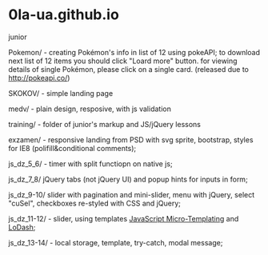 # 0la-ua.github.io
junior

Pokemon/ - creating Pokémon's info in list of 12 using pokeAPI; to download next list of 12 items you should click "Loard more" button.
for viewing details of single Pokémon, please click on a single card. (released due to http://pokeapi.co/)

SKOKOV/ - simple landing page

medv/ - plain design, resposive, with js validation


training/ - folder of junior's markup and JS/jQuery lessons

  exzamen/ - responsive landing from PSD with svg sprite, bootstrap, styles for IE8 (polifill&conditional comments);
  
  js_dz_5_6/ - timer with split functiopn on native js;
  
  js_dz_7_8/ jQuery tabs (not jQuery UI) and popup hints for inputs in form;
  
  js_dz_9-10/ slider with pagination and mini-slider, menu with jQuery, select "cuSel", checkboxes re-styled with CSS and jQuery;
  
  js_dz_11-12/ - slider, using templates [JavaScript Micro-Templating](http://ejohn.org/blog/javascript-micro-templating/) and [LoDash](https://lodash.com/docs#template);
  
  js_dz_13-14/ - local storage, template, try-catch, modal message;


